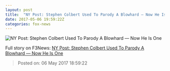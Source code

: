```yaml
---
layout: post
title:  "NY Post: Stephen Colbert Used To Parody A Blowhard — Now He Is One"
date: 2017-05-06 19:59:22Z
categories: fox-news
---
```


![NY Post: Stephen Colbert Used To Parody A Blowhard — Now He Is One](http://nation.foxnews.com/sites/nation.foxnews.com/files/styles/story_624_300/public/colbert-ap.png)




Full story on F3News: [NY Post: Stephen Colbert Used To Parody A Blowhard — Now He Is One](http://www.f3nws.com/n/aKdVNG)

> Posted on: 06 May 2017 18:59:22

